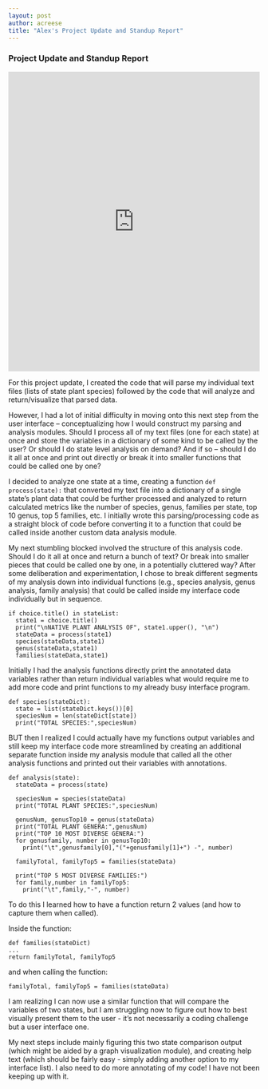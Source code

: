 ```yaml
---
layout: post
author: acreese
title: "Alex's Project Update and Standup Report"
---
```


### Project Update and Standup Report

<iframe src="https://trinket.io/embed/python/2b926b43a3" width="100%" height="600" frameborder="0" marginwidth="0" marginheight="0" allowfullscreen></iframe>

For this project update, I created the code that will parse my individual text files (lists of state plant species) followed by the code that will analyze and return/visualize that parsed data.  

However, I had a lot of initial difficulty in moving onto this next step from the user interface – conceptualizing how I would construct my parsing and analysis modules. Should I process all of my text files (one for each state) at once and store the variables in a dictionary of some kind to be called by the user?  Or should I do state level analysis on demand? And if so – should I do it all at once and print out directly or break it into smaller functions that could be called one by one?

I decided to analyze one state at a time, creating a function `def process(state):` that converted my text file into a dictionary of a single state’s plant data that could be further processed and analyzed to return calculated metrics like the number of species, genus, families per state, top 10 genus, top 5 families, etc. I initially wrote this parsing/processing code as a straight block of code before converting it to a function that could be called inside another custom data analysis module.

My next stumbling blocked involved the structure of this analysis code. Should I do it all at once and return a bunch of text? Or break into smaller pieces that could be called one by one, in a potentially cluttered way? After some deliberation and experimentation, I chose to break different segments of my analysis down into individual functions (e.g., species analysis, genus analysis, family analysis) that could be called inside my interface code individually but in sequence.

```
if choice.title() in stateList:
  state1 = choice.title()
  print("\nNATIVE PLANT ANALYSIS OF", state1.upper(), "\n")
  stateData = process(state1)
  species(stateData,state1)
  genus(stateData,state1)
  families(stateData,state1)
```

Initially I had the analysis functions directly print the annotated data variables rather than return individual variables what would require me to add more code and print functions to my already busy interface program. 

```
def species(stateDict):
  state = list(stateDict.keys())[0]
  speciesNum = len(stateDict[state])
  print("TOTAL SPECIES:",speciesNum)
```

BUT then I realized I could actually have my functions output variables and still keep my interface code more streamlined by creating an additional separate function inside my analysis module that called all the other analysis functions and printed out their variables with annotations.

```
def analysis(state):
  stateData = process(state)
  
  speciesNum = species(stateData)
  print("TOTAL PLANT SPECIES:",speciesNum)
  
  genusNum, genusTop10 = genus(stateData)
  print("TOTAL PLANT GENERA:",genusNum)
  print("TOP 10 MOST DIVERSE GENERA:")
  for genusfamily, number in genusTop10:
    print("\t",genusfamily[0],"("+genusfamily[1]+") -", number)
  
  familyTotal, familyTop5 = families(stateData)
        
  print("TOP 5 MOST DIVERSE FAMILIES:")
  for family,number in familyTop5:
    print("\t",family,"-", number)
  ```

To do this I learned how to have a function return 2 values (and how to capture them when called).

Inside the function:
```
def families(stateDict)
...
return familyTotal, familyTop5
```

and when calling the function: 
```
familyTotal, familyTop5 = families(stateData)
```

I am realizing I can now use a similar function that will compare the variables of two states, but I am struggling now to figure out how to best visually present them to the user - it’s not necessarily a coding challenge but a user interface one. 

My next steps include mainly figuring this two state comparison output (which might be aided by a graph visualization module), and creating help text (which should be fairly easy - simply adding another option to my interface list). I also need to do more annotating of my code! I have not been keeping up with it.
